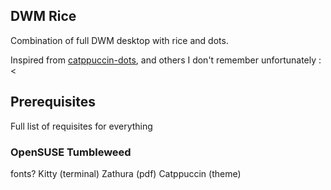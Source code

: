 ## DWM Rice

Combination of full DWM desktop with rice and dots.

Inspired from [catppuccin-dots](https://github.com/clarks03/catppuccin-dots), and others I don't remember unfortunately :<

## Prerequisites

Full list of requisites for everything

### OpenSUSE Tumbleweed

fonts?
Kitty (terminal)
Zathura (pdf)
Catppuccin (theme)

```bash

```
